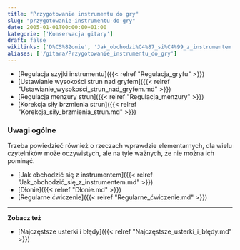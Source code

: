 ```yaml
---
title: "Przygotowanie instrumentu do gry"
slug: "przygotowanie-instrumentu-do-gry"
date: 2005-01-01T00:00:00+01:00
kategorie: ['Konserwacja gitary']
draft: false
wikilinks: ['D%C5%82onie', 'Jak_obchodzi%C4%87_si%C4%99_z_instrumentem', 'Korekcja_si%C5%82y_brzmienia_strun', 'Najcz%C4%99stsze_usterki_i_b%C5%82%C4%99dy', 'Regulacja_menzury_strun', 'Regulacja_szyjki_instrumentu', 'Regularne_%C4%87wiczenie', 'Ustawianie_wysoko%C5%9Bci_strun_nad_gryfem']
aliases: ['/gitara/Przygotowanie_instrumentu_do_gry']
---
```

  - [Regulacja szyjki
    instrumentu]({{< relref "Regulacja_gryfu" >}})
  - [Ustawianie wysokości strun nad
    gryfem]({{< relref "Ustawianie_wysokości_strun_nad_gryfem.md" >}})
  - [Regulacja menzury strun]({{< relref "Regulacja_menzury" >}})
  - [Korekcja siły brzmienia
    strun]({{< relref "Korekcja_siły_brzmienia_strun.md" >}})

### Uwagi ogólne

Trzeba powiedzieć również o rzeczach wprawdzie elementarnych, dla wielu
czytelników może oczywistych, ale na tyle ważnych, że nie można ich
pominąć.

  - [Jak obchodzić się z
    instrumentem]({{< relref "Jak_obchodzić_się_z_instrumentem.md" >}})
  - [Dłonie]({{< relref "Dłonie.md" >}})
  - [Regularne ćwiczenie]({{< relref "Regularne_ćwiczenie.md" >}})

-----

**Zobacz też**

  - [Najczęstsze usterki i
    błędy]({{< relref "Najczęstsze_usterki_i_błędy.md" >}})

